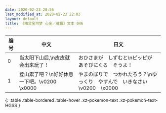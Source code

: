 ```yaml
---
date: 2020-02-23 20:56
last_modified_at: 2020-02-23 22:03
layout: default
title: 《精灵宝可梦 心金／魂银》文本 046
---
```

| 编号 | 中文 | 日文 |
| ---- | ---- | ---- |
| 0 | 当太阳下山后,\n皮皮就会出来玩了！ | おひさまが　しずむと\nピッピが　あそびにくる　そうよ！ |
| 1 | 登山累了吧？\n好好休息一下吧。\v0200　\x0000 | やまのぼりで　つかれたろう？\nゆっくり　やすんで　いきなさい\v0200　\x0000 |
{: .table .table-bordered .table-hover .xz-pokemon-text .xz-pokemon-text-HGSS }